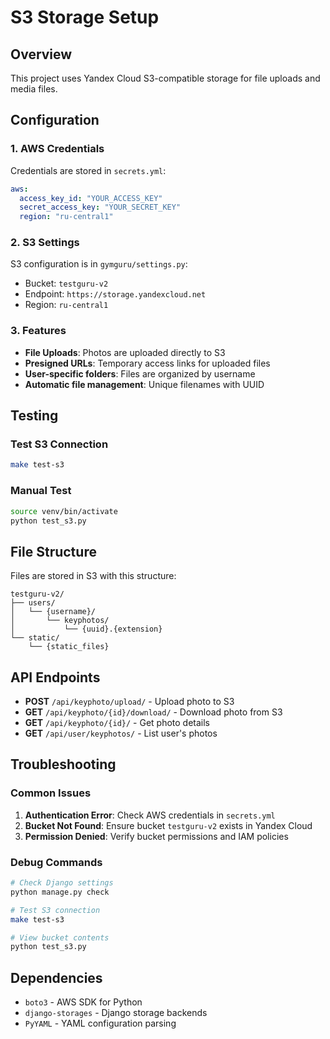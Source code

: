 # S3 Storage Setup

## Overview

This project uses Yandex Cloud S3-compatible storage for file uploads and media files.

## Configuration

### 1. AWS Credentials

Credentials are stored in `secrets.yml`:
```yaml
aws:
  access_key_id: "YOUR_ACCESS_KEY"
  secret_access_key: "YOUR_SECRET_KEY"
  region: "ru-central1"
```

### 2. S3 Settings

S3 configuration is in `gymguru/settings.py`:
- Bucket: `testguru-v2`
- Endpoint: `https://storage.yandexcloud.net`
- Region: `ru-central1`

### 3. Features

- **File Uploads**: Photos are uploaded directly to S3
- **Presigned URLs**: Temporary access links for uploaded files
- **User-specific folders**: Files are organized by username
- **Automatic file management**: Unique filenames with UUID

## Testing

### Test S3 Connection
```bash
make test-s3
```

### Manual Test
```bash
source venv/bin/activate
python test_s3.py
```

## File Structure

Files are stored in S3 with this structure:
```
testguru-v2/
├── users/
│   └── {username}/
│       └── keyphotos/
│           └── {uuid}.{extension}
└── static/
    └── {static_files}
```

## API Endpoints

- **POST** `/api/keyphoto/upload/` - Upload photo to S3
- **GET** `/api/keyphoto/{id}/download/` - Download photo from S3
- **GET** `/api/keyphoto/{id}/` - Get photo details
- **GET** `/api/user/keyphotos/` - List user's photos

## Troubleshooting

### Common Issues

1. **Authentication Error**: Check AWS credentials in `secrets.yml`
2. **Bucket Not Found**: Ensure bucket `testguru-v2` exists in Yandex Cloud
3. **Permission Denied**: Verify bucket permissions and IAM policies

### Debug Commands

```bash
# Check Django settings
python manage.py check

# Test S3 connection
make test-s3

# View bucket contents
python test_s3.py
```

## Dependencies

- `boto3` - AWS SDK for Python
- `django-storages` - Django storage backends
- `PyYAML` - YAML configuration parsing
